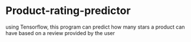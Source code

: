 # Product-rating-predictor
using Tensorflow, this program can predict how many stars a product can have based on a review provided by the user
